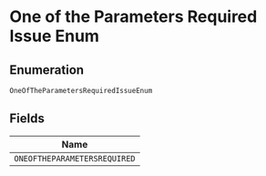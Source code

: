 
# One of the Parameters Required Issue Enum

## Enumeration

`OneOfTheParametersRequiredIssueEnum`

## Fields

| Name |
|  --- |
| `ONEOFTHEPARAMETERSREQUIRED` |

